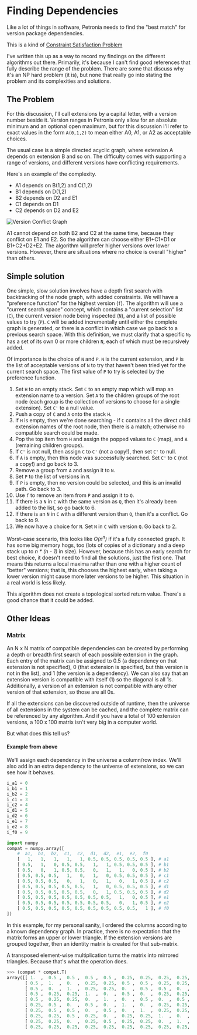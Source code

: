 # Finding Dependencies

Like a lot of things in software, Petronia needs to find the "best match" for version package dependencies.

This is a kind of [Constraint Satisfaction Problem](https://en.wikipedia.org/wiki/Constraint_satisfaction_problem)

I've written this up as a way to record my findings on the different algorithms out there.  Primarily, it's because I can't find good references that fully describe the range of the problem.  There are some that discuss why it's an NP hard problem (it is), but none that really go into stating the problem and its complexities and solutions.

## The Problem

For this discussion, I'll call extensions by a capital letter, with a version number beside it.  Version ranges in Petronia only allow for an absolute minimum and an optional open maximum, but for this discussion I'll refer to exact values in the form `A(0,1,2)` to mean either A0, A1, or A2 as acceptable choices.

The usual case is a simple directed acyclic graph, where extension A depends on extension B and so on.  The difficulty comes with supporting a range of versions, and different versions have conflicting requirements.

Here's an example of the complexity.

* A1 depends on B(1,2) and C(1,2)
* B1 depends on D(1,2)
* B2 depends on D2 and E1
* C1 depends on D1
* C2 depends on D2 and E2

![Version Conflict Graph](../../master/docs/imgs/dependency-grapin-1.svg?raw=true)

A1 cannot depend on both B2 and C2 at the same time, because they conflict on E1 and E2.  So the algorithm can choose either B1+C1+D1 or B1+C2+D2+E2.  The algorithm will prefer higher versions over lower versions.  However, there are situations where no choice is overall "higher" than others.

## Simple solution

One simple, slow solution involves have a depth first search with backtracking of the node graph, with added constraints.  We will have a "preference function" for the highest version (`f`).  The algorithm will use a "current search space" concept, which contains a "current selection" list (`C`), the current version node being inspected (`N`), and a list of possible values to try (`P`).  `C` will be added incrementally until either the complete graph is generated, or there is a conflict in which case we go back to a previous search space.  With this definition, we must clarify that a specific `N`<sub>`P`</sub> has a set of its own 0 or more children `N`, each of which must be recursively added.

Of importance is the choice of `N` and `P`.  `N` is the current extension, and `P` is the list of acceptable versions of `N` to try that haven't been tried yet for the current search space.  The first value of `P` to try is selected by the preference function.

1. Set `H` to an empty stack. Set `C` to an empty map which will map an extension name to a version.  Set `A` to the children groups of the root node (each group is the collection of versions to choose for a single extension).  Set `C'` to a null value.
2. Push a copy of `C` and `A` onto the stack `H`.
3. If `H` is empty, then we're done searching - if `C` contains all the direct child extension names of the root node, then there is a match; otherwise no compatible search could be made.
4. Pop the top item from `H` and assign the popped values to `C` (map), and `A` (remaining children groups).
5. If `C'` is not null, then assign `C` to `C'` (not a copy!), then set `C'` to null.
6. If `A` is empty, then this node was successfully searched.  Set `C'` to `C` (not a copy!) and go back to 3.
7. Remove a group from `A` and assign it to `N`.
8. Set `P` to the list of versions in `N`.
9. If `P` is empty, then no version could be selected, and this is an invalid path.  Go back to 3.
10. Use `f` to remove an item from `P` and assign it to `Q`.
11. If there is a `N` in `C` with the same version as `Q`, then it's already been added to the list, so go back to 6.
12. If there is an `N` in `C` with a different version than `Q`, then it's a conflict.  Go back to 9.
13. We now have a choice for `N`.  Set `N` in `C` with version `Q`.  Go back to 2.

Worst-case scenario, this looks like *O(n<sup>n</sup>)* if it's a fully connected graph.  It has some big memory hogs, too (lots of copies of a dictionary and a deep stack up to *n * (n - 1)* in size).  However, because this has an early search for best choice, it doesn't need to find all the solutions, just the first one.  That means this returns a local maxima rather than one with a higher count of "better" versions; that is, this chooses the highest early, when taking a lower version might cause more later versions to be higher.  This situation in a real world is less likely.

This algorithm does not create a topological sorted return value.  There's a good chance that it could be added.

## Other Ideas

### Matrix

An N x N matrix of compatible dependencies can be created by performing a depth or breadth first search of each possible extension in the graph.  Each entry of the matrix can be assigned to 0.5 (a dependency on that extension is not specified), 0 (that extension is specified, but this version is not in the list), and 1 (the version is a dependency).  We can also say that an extension version is compatible with itself (1) so the diagonal is all 1s.  Additionally, a version of an extension is not compatible with any other version of that extension, so those are all 0s.

If all the extensions can be discovered outside of runtime, then the universe of all extensions in the system can be cached, and the complete matrix can be referenced by any algorithm.  And if you have a total of 100 extension versions, a 100 x 100 matrix isn't very big in a computer world.

But what does this tell us?

#### Example from above

We'll assign each dependency in the universe a column/row index.  We'll also add in an extra dependency to the universe of extensions, so we can see how it behaves.

```python
i_a1 = 0
i_b1 = 1
i_b2 = 2
i_c1 = 3
i_c2 = 4
i_d1 = 5
i_d2 = 6
i_e1 = 7
i_e2 = 8
i_f0 = 9

import numpy
compat = numpy.array([
    #  a1,  b1,  b2,  c1,  c2,  d1,  d2,  e1,  e2,  f0
    [   1,   1,   1,   1,   1, 0.5, 0.5, 0.5, 0.5, 0.5 ], # a1
    [ 0.5,   1,   0, 0.5, 0.5,   1,   1, 0.5, 0.5, 0.5 ], # b1
    [ 0.5,   0,   1, 0.5, 0.5,   0,   1,   1,   0, 0.5 ], # b2
    [ 0.5, 0.5, 0.5,   1,   0,   1,   0, 0.5, 0.5, 0.5 ], # c1
    [ 0.5, 0.5, 0.5,   0,   1,   0,   1,   0,   1, 0.5 ], # c2
    [ 0.5, 0.5, 0.5, 0.5, 0.5,   1,   0, 0.5, 0.5, 0.5 ], # d1
    [ 0.5, 0.5, 0.5, 0.5, 0.5,   0,   1, 0.5, 0.5, 0.5 ], # d2
    [ 0.5, 0.5, 0.5, 0.5, 0.5, 0.5, 0.5,   1,   0, 0.5 ], # e1
    [ 0.5, 0.5, 0.5, 0.5, 0.5, 0.5, 0.5,   0,   1, 0.5 ], # e2
    [ 0.5, 0.5, 0.5, 0.5, 0.5, 0.5, 0.5, 0.5, 0.5,   1 ], # f0
])
```

In this example, for my personal sanity, I ordered the columns according to a known dependency graph.  In practice, there is no expectation that the matrix forms an upper or lower triangle.  If the extension versions are grouped together, then an identity matrix is created for that sub-matrix.

A transposed element-wise multiplication turns the matrix into mirrored triangles.  Because that's what the operation does.

```python
>>> (compat * compat.T)
array([[ 1.  ,  0.5 ,  0.5 ,  0.5 ,  0.5 ,  0.25,  0.25,  0.25,  0.25,  0.25],
       [ 0.5 ,  1.  ,  0.  ,  0.25,  0.25,  0.5 ,  0.5 ,  0.25,  0.25,  0.25],
       [ 0.5 ,  0.  ,  1.  ,  0.25,  0.25,  0.  ,  0.5 ,  0.5 ,  0.  ,  0.25],
       [ 0.5 ,  0.25,  0.25,  1.  ,  0.  ,  0.5 ,  0.  ,  0.25,  0.25,  0.25],
       [ 0.5 ,  0.25,  0.25,  0.  ,  1.  ,  0.  ,  0.5 ,  0.  ,  0.5 ,  0.25],
       [ 0.25,  0.5 ,  0.  ,  0.5 ,  0.  ,  1.  ,  0.  ,  0.25,  0.25,  0.25],
       [ 0.25,  0.5 ,  0.5 ,  0.  ,  0.5 ,  0.  ,  1.  ,  0.25,  0.25,  0.25],
       [ 0.25,  0.25,  0.5 ,  0.25,  0.  ,  0.25,  0.25,  1.  ,  0.  ,  0.25],
       [ 0.25,  0.25,  0.  ,  0.25,  0.5 ,  0.25,  0.25,  0.  ,  1.  ,  0.25],
       [ 0.25,  0.25,  0.25,  0.25,  0.25,  0.25,  0.25,  0.25,  0.25,  1.  ]])
```
